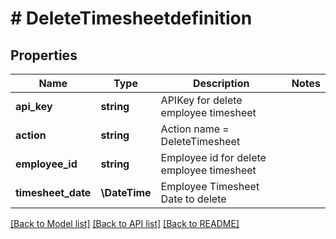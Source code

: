 # # DeleteTimesheetdefinition

## Properties

Name | Type | Description | Notes
------------ | ------------- | ------------- | -------------
**api_key** | **string** | APIKey for delete employee timesheet |
**action** | **string** | Action name &#x3D; DeleteTimesheet |
**employee_id** | **string** | Employee id for delete employee timesheet |
**timesheet_date** | **\DateTime** | Employee Timesheet Date to delete |

[[Back to Model list]](../../README.md#models) [[Back to API list]](../../README.md#endpoints) [[Back to README]](../../README.md)
